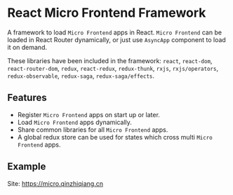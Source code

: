 
# React Micro Frontend Framework

A framework to load `Micro Frontend` apps in React. `Micro Frontend` can be loaded in React Router dynamically, or just use `AsyncApp` component to load it on demand.

These libraries have been included in the framework: `react`, `react-dom`, `react-router-dom`, `redux`, `react-redux`, `redux-thunk`, `rxjs`, `rxjs/operators`, `redux-observable`, `redux-saga`, `redux-saga/effects`.

## Features

* Register `Micro Frontend` apps on start up or later.
* Load `Micro Frontend` apps dynamically.
* Share common libraries for all `Micro Frontend` apps.
* A global redux store can be used for states which cross multi `Micro Frontend` apps.

## Example

Site: https://micro.qinzhiqiang.cn
